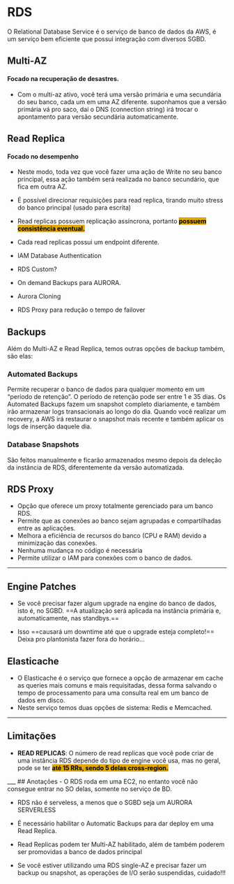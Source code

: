 # RDS
O Relational Database Service é o serviço de banco de dados da AWS, é um 
serviço bem eficiente que possui integração com diversos SGBD.
## Multi-AZ
#### **Focado na recuperação de desastres.**
- Com o multi-az ativo, você terá uma versão primária e uma secundária do seu banco, cada um em uma AZ diferente. 
suponhamos que a versão primária vá pro saco, daí o DNS (connection string) irá trocar o apontamento para versão secundária automaticamente.

## Read Replica
#### **Focado no desempenho**
- Neste modo, toda vez que você fazer uma ação de Write no seu banco principal, essa ação também será realizada no banco 
secundário, que fica em outra AZ.

- É possível direcionar requisições para read replica, tirando muito stress do banco principal (usado para escrita)

- Read replicas possuem replicação assíncrona, portanto <span style="background-color: #e0a800; color: black;font-weight:bold">possuem consistência eventual. </span>

- Cada read replicas possui um endpoint diferente.

- IAM Database Authentication

- RDS Custom?

- On demand Backups para AURORA.

- Aurora Cloning

- RDS Proxy para redução o tempo de failover

## Backups
Além do Multi-AZ e Read Replica, temos outras opções de backup também, são elas: 
### Automated Backups
Permite recuperar o banco de dados para qualquer momento em um 
“período de retençãoˮ. O período de retenção pode ser entre 1 e 35 dias. Os Automated Backups fazem um snapshot completo diariamente, e também irão armazenar logs transacionais ao longo do dia. Quando você realizar um recovery, a AWS irá restaurar o snapshot mais recente e também aplicar os logs de inserção daquele dia.
### Database Snapshots
São feitos manualmente e ficarão armazenados mesmo depois da deleção da instância de RDS, diferentemente da versão automatizada.

## RDS Proxy
- Opção que oferece um proxy totalmente gerenciado para um banco RDS.
- Permite que as conexões ao banco sejam agrupadas e compartilhadas entre as aplicações.
- Melhora a eficiência de recursos do banco (CPU e RAM) devido a minimização das conexões.
- Nenhuma mudança no código é necessária
- Permite utilizar o IAM para conexões com o banco de dados.

___

## Engine Patches
- Se você precisar fazer algum upgrade na engine do banco de dados, isto é, no SGBD. ==A atualização será aplicada na instância primária e, automaticamente, nas standbys.==

- Isso ==causará um downtime até que o upgrade esteja completo!== Deixa pro plantonista fazer fora do horário...
## Elasticache
- O Elasticache é o serviço que fornece a opção de armazenar em cache as queries mais comuns e mais requisitadas, dessa forma salvando o tempo de processamento para uma consulta real em um banco de dados em disco.
- Neste serviço temos duas opções de sistema: Redis e Memcached.

___
## Limitações
- **READ REPLICAS**: O número de read replicas que você pode criar de uma instância RDS depende do tipo de engine você usa, mas no geral, pode se ter <span style="background-color: #e0a800; color: black;font-weight:bold">
até 15 RRs, sendo 5 delas cross-region.
</span>
___
## Anotações
- O RDS roda em uma EC2, no entanto você não consegue entrar no SO delas, somente no serviço de BD.

- RDS não é serveless, a menos que o SGBD seja um AURORA SERVERLESS

- É necessário habilitar o Automatic Backups para dar deploy em uma Read Replica.

- Read Replicas podem ter Multi-AZ habilitado, além de também poderem ser promovidas a banco de dados principal

- Se você estiver utilizando uma RDS single-AZ e precisar fazer um backup ou snapshot, as operações de I/O serão suspendidas, cuidado!!!